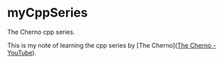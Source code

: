 # myCppSeries
The Cherno cpp series.

This is my note of learning the cpp series by [The Cherno]([The Cherno - YouTube](https://www.youtube.com/@TheCherno)).
